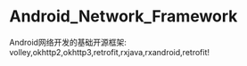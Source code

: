 # Android_Network_Framework
Android网络开发的基础开源框架:
volley,okhttp2,okhttp3,retrofit,rxjava,rxandroid,retrofit!

